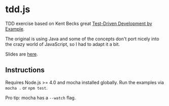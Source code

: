 # tdd.js

TDD exercise based on Kent Becks great [Test-Driven Development by Example](http://www.amazon.com/Test-Driven-Development-By-Example/dp/0321146530).

The original is using Java and some of the concepts don't port nicely into the crazy world of 
JavaScript, so I had to adapt it a bit.

Slides are [here](http://www.slideshare.net/JoergHenning/tdd-55500305).

## Instructions

Requires Node.js >= 4.0 and mocha installed globally. Run the examples via `mocha .` or `npm test`.

Pro tip: mocha has a `--watch` flag.

